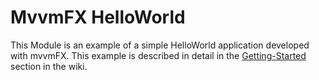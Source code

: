 # MvvmFX HelloWorld

This Module is an example of a simple HelloWorld application developed with mvvmFX.
This example is described in detail in the [Getting-Started](../../wiki/getting-started) section in the wiki.